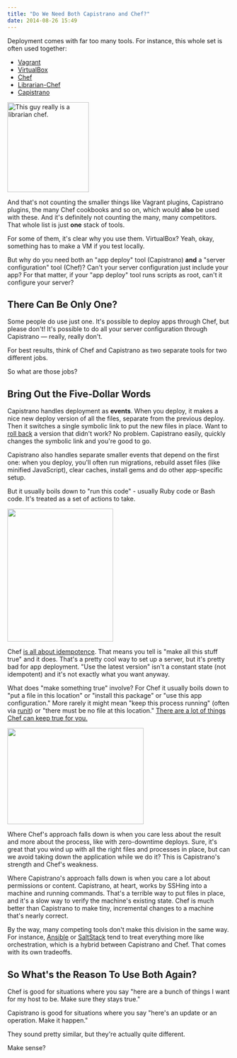 ```yaml
---
title: "Do We Need Both Capistrano and Chef?"
date: 2014-08-26 15:49
---
```

Deployment comes with far too many tools. For instance,
this whole set is often used together:

* <a href="http://vagrantup.com">Vagrant</a>
* <a href="http://www.virtualbox.org">VirtualBox</a>
* <a href="http://getchef.com">Chef</a>
* <a href="https://github.com/applicationsonline/librarian-chef">Librarian-Chef</a>
* <a href="http://capistranorb.com">Capistrano</a>

<img class="pull-right" src="/images/cap_and_chef/librarian-chef.png" width="184" height="203" title="This guy really is a librarian chef."></img>

And that's not counting the smaller things like Vagrant plugins, Capistrano plugins, the many Chef cookbooks and so on, which would <b>also</b> be used with these. And it's
definitely not counting the many, many competitors. That whole list is just <b>one</b> stack of tools.

For some of them, it's clear why you use them. VirtualBox? Yeah, okay, something has to make a VM if you test locally.

But why do you need both an "app deploy" tool (Capistrano) <b>and</b> a "server configuration" tool (Chef)? Can't your server configuration just include your app? For that matter, if your "app deploy" tool runs scripts as root, can't it configure your server?

## There Can Be Only One?

Some people do use just one. It's possible to deploy apps through Chef,
but please don't! It's possible to do all your server configuration through
Capistrano &mdash; really, really don't.

For best results, think of Chef and Capistrano as two separate tools for two different jobs.

So what are those jobs?

<!-- more -->

## Bring Out the Five-Dollar Words

Capistrano handles deployment as <b>events</b>. When you deploy, it makes a nice new deploy version of all the files, separate from the previous deploy. Then it switches a single symbolic link to put the new files in place. Want to <a href="http://stackoverflow.com/questions/496998/how-do-you-roll-back-to-the-previously-deployed-version-with-capistrano">roll back</a> a version that didn't work? No problem. Capistrano easily, quickly changes the symbolic link and you're good to go.

Capistrano also handles separate smaller events that depend on the first one: when you deploy, you'll often run migrations, rebuild asset files (like minified JavaScript), clear caches, install gems and do other app-specific setup.

But it usually boils down to "run this code" - usually Ruby code or Bash code. It's treated as a set of actions to take.

<img class="pull-right" src="/images/cap_and_chef/dont-always-write-tests-239x300.jpg" width="239" height="300" />

Chef <a href="http://docs.getchef.com/chef_why.html">is all about idempotence</a>. That means you tell is "make all this stuff true" and it does. That's a pretty cool way to set up a server, but it's pretty bad for app deployment. "Use the latest version" isn't a constant state (not idempotent) and it's not exactly what you want anyway.

What does "make something true" involve? For Chef it usually boils down to "put a file in this location" or "install this package" or "use this app configuration." More rarely it might mean "keep this process running" (often via <a href="http://smarden.org/runit/">runit</a>) or "there must be no file at this location." <a href="http://docs.getchef.com/chef/resources.html">There are a lot of things Chef can keep true for you.</a>

<img class="pull-left" src="/images/cap_and_chef/make-it-so-captain.jpg" width="308" height="217" />

Where Chef's approach falls down is when you care less about the result and more about the process, like with zero-downtime deploys. Sure, it's great that you wind up with all the right files and processes in place, but can we avoid taking down the application while we do it? This is Capistrano's strength and Chef's weakness.

Where Capistrano's approach falls down is when you care a lot about permissions or content. Capistrano, at heart, works by SSHing into a machine and running commands. That's a terrible way to put files in place, and it's a slow way to verify the machine's existing state. Chef is much better than Capistrano to make tiny, incremental changes to a machine that's nearly correct.

By the way, many competing tools don't make this division in the same way. For instance, <a href="http://www.ansible.com">Ansible</a> or <a href="http://www.saltstack.com">SaltStack</a> tend to treat everything more like orchestration, which is a hybrid between Capistrano and Chef. That comes with its own tradeoffs.

## So What's the Reason To Use Both Again?

Chef is good for situations where you say "here are a bunch of things I want for my host to be. Make sure they stays true."

Capistrano is good for situations where you say "here's an update or an operation. Make it happen."

They sound pretty similar, but they're actually quite different.

Make sense?
